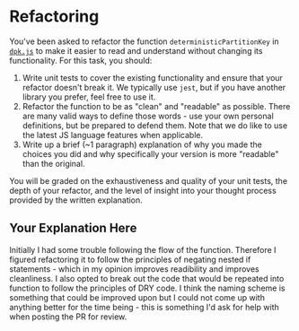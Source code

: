 # Refactoring

You've been asked to refactor the function `deterministicPartitionKey` in [`dpk.js`](dpk.js) to make it easier to read and understand without changing its functionality. For this task, you should:

1. Write unit tests to cover the existing functionality and ensure that your refactor doesn't break it. We typically use `jest`, but if you have another library you prefer, feel free to use it.
2. Refactor the function to be as "clean" and "readable" as possible. There are many valid ways to define those words - use your own personal definitions, but be prepared to defend them. Note that we do like to use the latest JS language features when applicable.
3. Write up a brief (~1 paragraph) explanation of why you made the choices you did and why specifically your version is more "readable" than the original.

You will be graded on the exhaustiveness and quality of your unit tests, the depth of your refactor, and the level of insight into your thought process provided by the written explanation.

## Your Explanation Here
Initially I had some trouble following the flow of the function. Therefore I figured refactoring it to follow the principles of negating nested if statements - which in my opinion improves readibility and improves cleanliness. I also opted to break out the code that would be repeated into function to follow the principles of DRY code. I think the naming scheme is something that could be improved upon but I could not come up with anything better for the time being - this is something I'd ask for help with when posting the PR for review. 